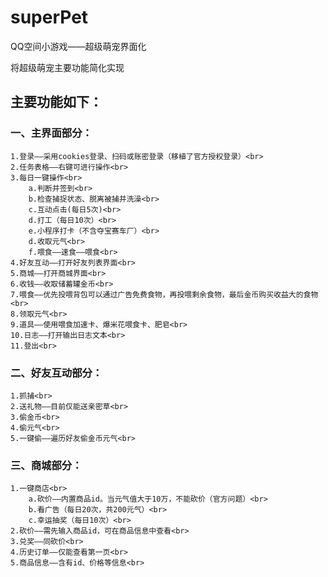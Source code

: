 # superPet
QQ空间小游戏——超级萌宠界面化

将超级萌宠主要功能简化实现
## 主要功能如下：
### 一、主界面部分：
    1.登录——采用cookies登录、扫码或账密登录（移植了官方授权登录）<br>
    2.任务表格——右键可进行操作<br>
    3.每日一键操作<br>
        a.判断并签到<br>
        b.检查捕捉状态、脱离被捕并洗澡<br>
        c.互动点击(每日5次)<br>
        d.打工（每日10次）<br>
        e.小程序打卡（不含夺宝赛车厂）<br>
        d.收取元气<br>
        f.喂食——速食——喂食<br>
    4.好友互动——打开好友列表界面<br>
    5.商城——打开商城界面<br>
    6.收钱——收取储蓄罐金币<br>
    7.喂食——优先投喂背包可以通过广告免费食物，再投喂剩余食物，最后金币购买收益大的食物<br>
    8.领取元气<br>
    9.道具——使用喂食加速卡、爆米花喂食卡、肥皂<br>
    10.日志——打开输出日志文本<br>
    11.登出<br>
### 二、好友互动部分：<br>
    1.抓捕<br>
    2.送礼物——目前仅能送亲密草<br>
    3.偷金币<br>
    4.偷元气<br>
    5.一键偷——遍历好友偷金币元气<br>
### 三、商城部分：<br>
    1.一键商店<br>
        a.砍价——内置商品id。当元气值大于10万，不能砍价（官方问题）<br>
        b.看广告（每日20次，共200元气）<br>
        c.幸运抽奖（每日10次）<br>
    2.砍价——需先输入商品id，可在商品信息中查看<br>
    3.兑奖——同砍价<br>
    4.历史订单——仅能查看第一页<br>
    5.商品信息——含有id、价格等信息<br>
